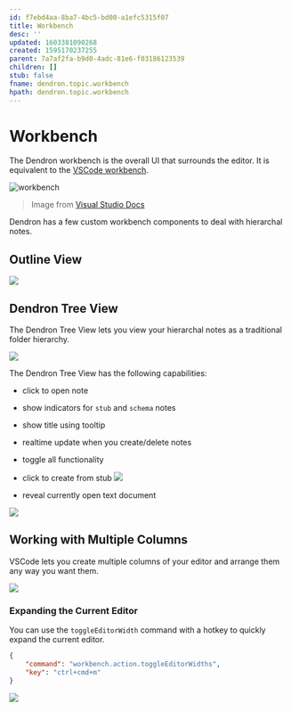 ```yaml
---
id: f7ebd4aa-8ba7-4bc5-bd00-a1efc5315f07
title: Workbench
desc: ''
updated: 1603381090268
created: 1595170237255
parent: 7a7af2fa-b9d0-4adc-81e6-f03186123539
children: []
stub: false
fname: dendron.topic.workbench
hpath: dendron.topic.workbench
---
```

# Workbench

The Dendron workbench is the overall UI that surrounds the editor. It is equivalent to the [VSCode workbench](https://code.visualstudio.com/api/extension-capabilities/extending-workbench).

![workbench](https://code.visualstudio.com/assets/api/extension-capabilities/extending-workbench/workbench-contribution.png)

> Image from [Visual Studio Docs](https://code.visualstudio.com/api/extension-capabilities/extending-workbench)

Dendron has a few custom workbench components to deal with hierarchal notes.

## Outline View

<a href="https://www.loom.com/share/41d1bd75be8e4fa0b0666b6e8f22174b"> 
<img style="" src="https://cdn.loom.com/sessions/thumbnails/41d1bd75be8e4fa0b0666b6e8f22174b-with-play.gif"> </a>

## Dendron Tree View

The Dendron Tree View lets you view your hierarchal notes as a traditional folder hierarchy. 

![](https://foundation-prod-assetspublic53c57cce-8cpvgjldwysl.s3-us-west-2.amazonaws.com/assets/images/workbench.treeview.gif)

The Dendron Tree View has the following capabilities:

- click to open note

- show indicators for `stub` and `schema` notes

- show title using tooltip

- realtime update when you create/delete notes

- toggle all functionality

- click to create from stub 
  ![](https://foundation-prod-assetspublic53c57cce-8cpvgjldwysl.s3-us-west-2.amazonaws.com/assets/images/workbench.treeview.stub.gif)

- reveal currently open text document

![](https://foundation-prod-assetspublic53c57cce-8cpvgjldwysl.s3-us-west-2.amazonaws.com/assets/images/workbench.treeview-active-doc.gif)

## Working with Multiple Columns

VSCode lets you create multiple columns of your editor and arrange them any way you want them.

![](https://foundation-prod-assetspublic53c57cce-8cpvgjldwysl.s3-us-west-2.amazonaws.com/assets/images/workbench.windows.gif)

### Expanding the Current Editor

You can use the `toggleEditorWidth` command with a hotkey to quickly expand the current editor.

```json
{
    "command": "workbench.action.toggleEditorWidths",
    "key": "ctrl+cmd+m"
}
```

![](https://foundation-prod-assetspublic53c57cce-8cpvgjldwysl.s3-us-west-2.amazonaws.com/assets/images/workbench.toggle-editor.gif)

<!-- TODO

### Zen Mode

### Useful Shortcuts
-->
